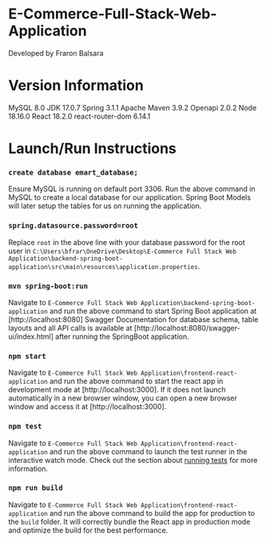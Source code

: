 # E-Commerce-Full-Stack-Web-Application
Developed by Fraron Balsara

# Version Information

MySQL 8.0
JDK 17.0.7
Spring 3.1.1
Apache Maven 3.9.2
Openapi 2.0.2
Node 18.16.0
React 18.2.0
react-router-dom 6.14.1

# Launch/Run Instructions

### `create database emart_database;`
Ensure MySQL is running on default port 3306. Run the above command in MySQL to create a local database for our application. Spring Boot Models will later setup the tables for us on running the application.

### `spring.datasource.password=root`
Replace `root` in the above line with your database password for the root user in `C:\Users\bfrar\OneDrive\Desktop\E-Commerce Full Stack Web Application\backend-spring-boot-application\src\main\resources\application.properties`.

### `mvn spring-boot:run`
Navigate to `E-Commerce Full Stack Web Application\backend-spring-boot-application` and run the above command to start Spring Boot application at [http://localhost:8080]
Swagger Documentation for database schema, table layouts and all API calls is available at [http://localhost:8080/swagger-ui/index.html] after running the SpringBoot application.

### `npm start`
Navigate to `E-Commerce Full Stack Web Application\frontend-react-application` and run the above command to start the react app in development mode at [http://localhost:3000]. If it does not launch automatically in a new browser window, you can open a new browser window and access it at [http://localhost:3000].

### `npm test`
Navigate to `E-Commerce Full Stack Web Application\frontend-react-application` and run the above command to launch the test runner in the interactive watch mode. Check out the section about [running tests](https://facebook.github.io/create-react-app/docs/running-tests) for more information.

### `npm run build`
Navigate to `E-Commerce Full Stack Web Application\frontend-react-application` and run the above command to build the app for production to the `build` folder. It will correctly bundle the React app in production mode and optimize the build for the best performance.
